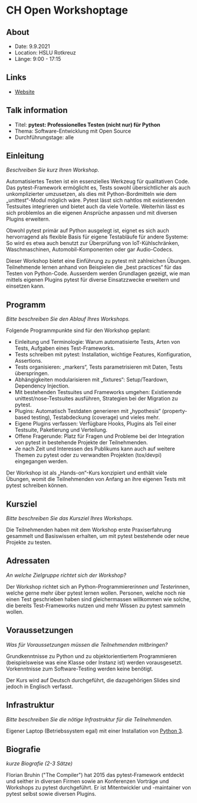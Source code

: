# CH Open Workshoptage

## About

- Date: 9.9.2021
- Location: HSLU Rotkreuz
- Länge: 9:00 - 17:15

## Links

- [Website](https://workshoptage.ch/)

## Talk information

- Titel: **pytest: Professionelles Testen (nicht nur) für Python**
- Thema: Software-Entwicklung mit Open Source
- Durchführungstage: alle

## Einleitung

*Beschreiben Sie kurz Ihren Workshop.*

Automatisiertes Testen ist ein essenzielles Werkzeug für qualitativen Code. Das pytest-Framework ermöglicht es, Tests sowohl übersichtlicher als auch unkomplizierter umzusetzen, als dies mit Python-Bordmitteln wie dem „unittest“-Modul möglich wäre. Pytest lässt sich nahtlos mit existierenden Testsuites integrieren und bietet auch da viele Vorteile. Weiterhin lässt es sich problemlos an die eigenen Ansprüche anpassen und mit diversen Plugins erweitern.

Obwohl pytest primär auf Python ausgelegt ist, eignet es sich auch hervorragend als flexible Basis für eigene Testabläufe für andere Systeme: So wird es etwa auch benutzt zur Überprüfung von IoT-Kühlschränken, Waschmaschinen, Automobil-Komponenten oder gar Audio-Codecs.

Dieser Workshop bietet eine Einführung zu pytest mit zahlreichen Übungen. Teilnehmende lernen anhand von Beispielen die „best practices“ für das Testen von Python-Code. Ausserdem werden Grundlagen gezeigt, wie man mittels eigenen Plugins pytest für diverse Einsatzzwecke erweitern und einsetzen kann.

## Programm

*Bitte beschreiben Sie den Ablauf Ihres Workshops.*

Folgende Programmpunkte sind für den Workshop geplant:

- Einleitung und Terminologie: Warum automatisierte Tests, Arten von Tests, Aufgaben eines Test-Frameworks.
- Tests schreiben mit pytest: Installation, wichtige Features, Konfiguration, Assertions.
- Tests organisieren: „markers“, Tests parametrisieren mit Daten, Tests überspringen.
- Abhängigkeiten modularisieren mit „fixtures“: Setup/Teardown, Dependency Injection.
- Mit bestehenden Testsuites und Frameworks umgehen: Existierende unittest/nose-Testsuites ausführen, Strategien bei der Migration zu pytest.
- Plugins: Automatisch Testdaten generieren mit „hypothesis“ (property-based testing), Testabdeckung (coverage) und vieles mehr.
- Eigene Plugins verfassen: Verfügbare Hooks, Plugins als Teil einer Testsuite, Paketierung und Verteilung.
- Offene Fragerunde: Platz für Fragen und Probleme bei der Integration von pytest in bestehende Projekte der Teilnehmenden.
- Je nach Zeit und Interessen des Publikums kann auch auf weitere Themen zu pytest oder zu verwandten Projekten (tox/devpi) eingegangen werden.

Der Workshop ist als „Hands-on“-Kurs konzipiert und enthält viele Übungen, womit die Teilnehmenden von Anfang an ihre eigenen Tests mit pytest schreiben können.

## Kursziel

*Bitte beschreiben Sie das Kursziel Ihres Workshops.*

Die Teilnehmenden haben mit dem Workshop erste Praxiserfahrung gesammelt und Basiswissen erhalten, um mit pytest bestehende oder neue Projekte zu testen.

## Adressaten

*An welche Zielgruppe richtet sich der Workshop?*


Der Workshop richtet sich an Python-Programmierer*innen und Tester*innen, welche gerne mehr über pytest lernen wollen. Personen, welche noch nie einen Test geschrieben haben sind gleichermassen willkommen wie solche, die bereits Test-Frameworks nutzen und mehr Wissen zu pytest sammeln wollen.

## Voraussetzungen

*Was für Voraussetzungen müssen die Teilnehmenden mitbringen?*

Grundkenntnisse zu Python und zu objektorientiertem Programmieren (beispielsweise was eine Klasse oder Instanz ist) werden vorausgesetzt. Vorkenntnisse zum Software-Testing werden keine benötigt.

Der Kurs wird auf Deutsch durchgeführt, die dazugehörigen Slides sind jedoch in Englisch verfasst.

## Infrastruktur

*Bitte beschreiben Sie die nötige Infrastruktur für die Teilnehmenden.*

Eigener Laptop (Betriebssystem egal) mit einer Installation von [Python 3](https://www.python.org).

## Biografie

*kurze Biografie (2-3 Sätze)*

Florian Bruhin ("The Compiler") hat 2015 das pytest-Framework entdeckt und seither in diversen Firmen sowie an Konferenzen Vorträge und Workshops zu pytest durchgeführt. Er ist Mitentwickler und -maintainer von pytest selbst sowie diversen Plugins.
